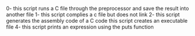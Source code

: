 0- this script runs a C file through the preprocessor and save the result into another file
1- this script complies a c file but does not link
2- this script generates the assembly code of a C code
this script creates an executable file
4- this script prints an expression using the puts function
